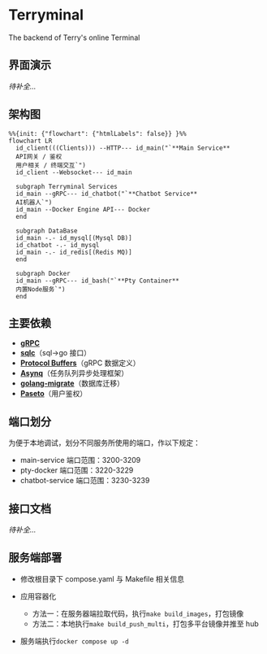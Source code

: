 # Terryminal

The backend of Terry's online Terminal

## 界面演示

_待补全..._

## 架构图

```mermaid
%%{init: {"flowchart": {"htmlLabels": false}} }%%
flowchart LR
  id_client(((Clients))) --HTTP--- id_main("`**Main Service**
  API网关 / 鉴权
  用户相关 / 终端交互`")
  id_client --Websocket--- id_main

  subgraph Terryminal Services
  id_main --gRPC--- id_chatbot("`**Chatbot Service**
  AI机器人`")
  id_main --Docker Engine API--- Docker
  end

  subgraph DataBase
  id_main -.- id_mysql[(Mysql DB)]
  id_chatbot -.- id_mysql
  id_main -.- id_redis[(Redis MQ)]
  end

  subgraph Docker
  id_main --gRPC--- id_bash("`**Pty Container**
  内置Node服务`")
  end
```

## 主要依赖

- [**gRPC**](https://grpc.io/)
- [**sqlc**](https://docs.sqlc.dev/en/stable/index.html)（sql->go 接口）
- [**Protocol Buffers**](https://protobuf.dev)（gRPC 数据定义）
- [**Asynq**](https://github.com/hibiken/asynq)（任务队列异步处理框架）
- [**golang-migrate**](https://github.com/golang-migrate/migrate)（数据库迁移）
- [**Paseto**](https://github.com/o1egl/paseto)（用户鉴权）

## 端口划分

为便于本地调试，划分不同服务所使用的端口，作以下规定：

- main-service 端口范围：3200-3209
- pty-docker 端口范围：3220-3229
- chatbot-service 端口范围：3230-3239

## 接口文档

_待补全..._

## 服务端部署

- 修改根目录下 compose.yaml 与 Makefile 相关信息
- 应用容器化

  - 方法一：在服务器端拉取代码，执行`make build_images`，打包镜像
  - 方法二：本地执行`make build_push_multi`，打包多平台镜像并推至 hub

- 服务端执行`docker compose up -d`

